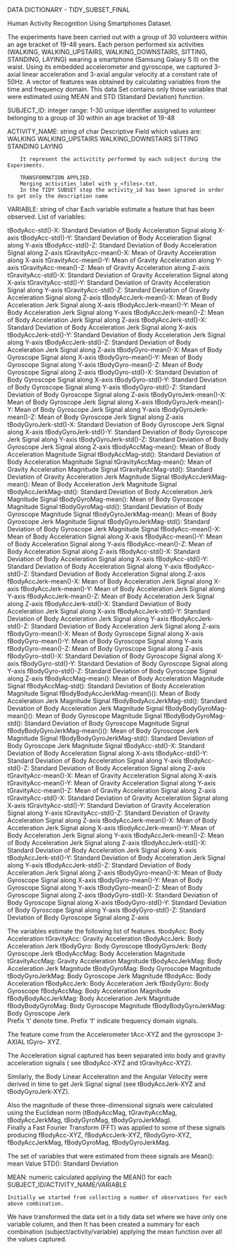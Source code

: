 ##
DATA DICTIONARY - TIDY_SUBSET_FINAL

Human Activity Recognition Using Smartphones Dataset.

The experiments have been carried out with a group of 30 volunteers within an age bracket of 19-48 years. 
Each person performed six activities (WALKING, WALKING_UPSTAIRS, WALKING_DOWNSTAIRS, SITTING, STANDING, LAYING) wearing a smartphone (Samsung Galaxy S II) on the waist. 
Using its embedded accelerometer and gyroscope, we captured 3-axial linear acceleration and 3-axial angular velocity at a constant rate of 50Hz.
A vector of features was obtained by calculating variables from the time and frequency domain. 
This data Set contains only those variables that were estimated using MEAN and STD (Standard Deviation) function.


SUBJECT_ID: integer 
		range: 1-30
		unique identifier assigned to volunteer belonging to a group of 30 within an age bracket of 19-48

ACTIVITY_NAME: string of char 
		Descriptive Field which values are:
		WALKING
		WALKING_UPSTAIRS
		WALKING_DOWNSTAIRS
		SITTING
		STANDING
		LAYING
		
		It represent the activitity performed by each subject during the Experiments.
		
		TRANSFORMATION APPLIED.
		Merging activities_label with y_<files>.txt.
		In the TIDY SUBSET step the activity_id has been ignored in order to get only the description name

VARIABLE:  string of char
	  Each variable estimate a feature that has been observed.
	  List of variables:
	  	
tBodyAcc-std()-X:  Standard Deviation of Body Acceleration Signal along X-axis 
 tBodyAcc-std()-Y:  Standard Deviation of Body Acceleration Signal along Y-axis 
tBodyAcc-std()-Z:  Standard Deviation of Body Acceleration Signal along Z-axis
tGravityAcc-mean()-X: Mean of Gravity Acceleration along X-axis 
tGravityAcc-mean()-Y: Mean of Gravity Acceleration along Y-axis
tGravityAcc-mean()-Z: Mean of Gravity Acceleration along Z-axis
tGravityAcc-std()-X:  Standard Deviation of Gravity Acceleration Signal along X-axis
tGravityAcc-std()-Y:  Standard Deviation of Gravity Acceleration Signal along Y-axis
tGravityAcc-std()-Z:  Standard Deviation of Gravity Acceleration Signal along Z-axis
tBodyAccJerk-mean()-X:  Mean of Body Acceleration Jerk Signal along X-axis
tBodyAccJerk-mean()-Y:  Mean of Body Acceleration Jerk Signal along Y-axis
tBodyAccJerk-mean()-Z:  Mean of Body Acceleration Jerk Signal along Z-axis
tBodyAccJerk-std()-X: Standard Deviation of Body Acceleration Jerk Signal along X-axis
tBodyAccJerk-std()-Y: Standard Deviation of Body Acceleration Jerk Signal along Y-axis
tBodyAccJerk-std()-Z: Standard Deviation of Body Acceleration Jerk Signal along Z-axis
tBodyGyro-mean()-X:  Mean of Body Gyroscope Signal along X-axis
tBodyGyro-mean()-Y:  Mean of Body Gyroscope Signal along Y-axis
tBodyGyro-mean()-Z:  Mean of Body Gyroscope Signal along Z-axis
tBodyGyro-std()-X:  Standard Deviation of Body Gyroscope Signal along X-axis
tBodyGyro-std()-Y:  Standard Deviation of Body Gyroscope Signal along Y-axis
tBodyGyro-std()-Z:  Standard Deviation of Body Gyroscope Signal along Z-axis
tBodyGyroJerk-mean()-X:  Mean of Body Gyroscope Jerk Signal along X-axis
tBodyGyroJerk-mean()-Y:  Mean of Body Gyroscope Jerk Signal along Y-axis
tBodyGyroJerk-mean()-Z:  Mean of Body Gyroscope Jerk Signal along Z-axis
tBodyGyroJerk-std()-X:  Standard Deviation of Body Gyroscope Jerk Signal along X-axis
tBodyGyroJerk-std()-Y:  Standard Deviation of Body Gyroscope Jerk Signal along Y-axis
tBodyGyroJerk-std()-Z:  Standard Deviation of Body Gyroscope Jerk Signal along Z-axis
tBodyAccMag-mean():  Mean of Body Acceleration Magnitude Signal
tBodyAccMag-std():  Standard Deviation of Body Acceleration Magnitude Signal
tGravityAccMag-mean():  Mean of Gravity Acceleration Magnitude Signal
tGravityAccMag-std():  Standard Deviation of Gravity Acceleration Jerk Magnitude Signal
tBodyAccJerkMag-mean():  Mean of Body Acceleration Jerk Magnitude Signal
tBodyAccJerkMag-std():  Standard Deviation of Body Acceleration Jerk Magnitude Signal
tBodyGyroMag-mean():  Mean of Body Gyroscope Magnitude Signal
tBodyGyroMag-std():  Standard Deviation of Body Gyroscope Magnitude Signal
tBodyGyroJerkMag-mean():  Mean of Body Gyroscope Jerk Magnitude Signal
tBodyGyroJerkMag-std():  Standard Deviation of Body Gyroscope Jerk Magnitude Signal
fBodyAcc-mean()-X:  Mean of Body Acceleration Signal along X-axis
fBodyAcc-mean()-Y:  Mean of Body Acceleration Signal along Y-axis
fBodyAcc-mean()-Z:  Mean of Body Acceleration Signal along Z-axis
fBodyAcc-std()-X:  Standard Deviation of Body Acceleration Signal along X-axis
fBodyAcc-std()-Y:  Standard Deviation of Body Acceleration Signal along Y-axis
fBodyAcc-std()-Z:  Standard Deviation of Body Acceleration Signal along Z-axis
fBodyAccJerk-mean()-X:  Mean of Body Acceleration Jerk Signal along X-axis
fBodyAccJerk-mean()-Y:  Mean of Body Acceleration Jerk Signal along Y-axis
fBodyAccJerk-mean()-Z:  Mean of Body Acceleration Jerk Signal along Z-axis
fBodyAccJerk-std()-X:  Standard Deviation of Body Acceleration Jerk Signal along X-axis
fBodyAccJerk-std()-Y:  Standard Deviation of Body Acceleration Jerk Signal along Y-axis
fBodyAccJerk-std()-Z:  Standard Deviation of Body Acceleration Jerk Signal along Z-axis
fBodyGyro-mean()-X: Mean of Body Gyroscope Signal along X-axis
fBodyGyro-mean()-Y: Mean of Body Gyroscope Signal along Y-axis
fBodyGyro-mean()-Z: Mean of Body Gyroscope Signal along Z-axis
fBodyGyro-std()-X:  Standard Deviation of Body Gyroscope Signal along X-axis
fBodyGyro-std()-Y:  Standard Deviation of Body Gyroscope Signal along Y-axis
fBodyGyro-std()-Z:  Standard Deviation of Body Gyroscope Signal along Z-axis
fBodyAccMag-mean():  Mean of Body Acceleration Magnitude Signal
fBodyAccMag-std():  Standard Deviation of Body Acceleration Magnitude Signal
fBodyBodyAccJerkMag-mean()():  Mean of Body Acceleration Jerk Magnitude Signal
fBodyBodyAccJerkMag-std():  Standard Deviation of Body Acceleration Jerk Magnitude Signal
fBodyBodyGyroMag-mean()():  Mean of Body Gyroscope Magnitude Signal
fBodyBodyGyroMag-std():  Standard Deviation of Body Gyroscope Magnitude Signal
fBodyBodyGyroJerkMag-mean()():  Mean of Body Gyroscope Jerk Magnitude Signal
fBodyBodyGyroJerkMag-std():  Standard Deviation of Body Gyroscope Jerk Magnitude Signal
tBodyAcc-std()-X:  Standard Deviation of Body Acceleration Signal along X-axis
tBodyAcc-std()-Y:  Standard Deviation of Body Acceleration Signal along Y-axis
tBodyAcc-std()-Z:  Standard Deviation of Body Acceleration Signal along Z-axis
tGravityAcc-mean()-X:  Mean of Gravity Acceleration Signal along X-axis
tGravityAcc-mean()-Y:  Mean of Gravity Acceleration Signal along Y-axis
tGravityAcc-mean()-Z:  Mean of Gravity Acceleration Signal along Z-axis
tGravityAcc-std()-X:  Standard Deviation of Gravity Acceleration Signal along X-axis
tGravityAcc-std()-Y:  Standard Deviation of Gravity Acceleration Signal along Y-axis
tGravityAcc-std()-Z:  Standard Deviation of Gravity Acceleration Signal along Z-axis
tBodyAccJerk-mean()-X:  Mean of Body Acceleration Jerk Signal along X-axis
tBodyAccJerk-mean()-Y:  Mean of Body Acceleration Jerk Signal along Y-axis
tBodyAccJerk-mean()-Z:  Mean of Body Acceleration Jerk Signal along Z-axis
tBodyAccJerk-std()-X:  Standard Deviation of Body Acceleration Jerk Signal along X-axis
tBodyAccJerk-std()-Y:  Standard Deviation of Body Acceleration Jerk Signal along Y-axis
tBodyAccJerk-std()-Z:  Standard Deviation of Body Acceleration Jerk Signal along Z-axis
tBodyGyro-mean()-X:  Mean of Body Gyroscope Signal along X-axis
tBodyGyro-mean()-Y:  Mean of Body Gyroscope Signal along Y-axis
tBodyGyro-mean()-Z:  Mean of Body Gyroscope Signal along Z-axis
tBodyGyro-std()-X:  Standard Deviation of Body Gyroscope Signal along X-axis
tBodyGyro-std()-Y:  Standard Deviation of Body Gyroscope Signal along Y-axis
tBodyGyro-std()-Z:  Standard Deviation of Body Gyroscope Signal along Z-axis
	  
The variables estimate the following list of features.
tbodyAcc:   		Body Acceleration 
	 tGravityAcc:  		Gravity Acceleration 
	 tBodyAccJerk: 	Body Acceleration Jerk
	 tBodyGyro: 		Body Gyroscope
	 tBodyGyroJerk: 	Body Gyroscope Jerk
	 tBodyAccMag: 	Body Acceleration Magnitude
	 tGravityAccMag: 	Gravity Acceleration Magnitude
	 tBodyAccJerkMag: 	Body Acceleration Jerk Magnitude
	 tBodyGyroMag: 	Body Gyroscope Magnitude
	 tBodyGyroJerkMag: 	Body Gyroscope Jerk Magnitude
	 fBodyAcc: 		Body Acceleration
	 fBodyAccJerk: 	Body Acceleration Jerk
	 fBodyGyro: 		Body Gyroscope
	 fBodyAccMag:		Body Acceleration Magnitude
	 fBodyBodyAccJerkMag: Body Acceleration Jerk Magnitude
	 fBodyBodyGyroMag:	Body Gyroscope Magnitude
fBodyBodyGyroJerkMag: Body Gyroscope Jerk	  
	 Prefix ‘t’ denote time.
 Prefix 'f' indicate frequency domain signals.
 
The feature come from the Accelerometer tAcc-XYZ and the gyroscope 3-AXIAL tGyro- XYZ. 
	 
The Acceleration signal captured has been separated into body and gravity acceleration signals
( see tBodyAcc-XYZ and tGravityAcc-XYZ).

Similarly, the Body Linear Acceleration and the Angular Velocity were derived in time to get Jerk Signal signal (see tBodyAccJerk-XYZ and tBodyGyroJerk-XYZ).

Also the magnitude of these three-dimensional signals were calculated using the Euclidean norm (tBodyAccMag, tGravityAccMag, tBodyAccJerkMag, tBodyGyroMag, tBodyGyroJerkMag).	    
 Finally a Fast Fourier Transform (FFT) was applied to some of these signals producing 
 fBodyAcc-XYZ, fBodyAccJerk-XYZ, fBodyGyro-XYZ, fBodyAccJerkMag, fBodyGyroMag,	    fBodyGyroJerkMag.

 The set of variables that were estimated from these signals are
 	 Mean(): mean Value 
	 STD():  Standard Deviation
 
 	
MEAN:  numeric
	calculated applying the MEAN() for each SUBJECT_ID/ACTIVITY_NAME/VARIABLE
	
	Initially we started from collecting a number of observations for each above combination.
We have transformed the data set in a tidy data set where we have only one variable column, and then It has been created a summary for each combination (subject/activity/variable) applying the mean function over all the values captured.   
